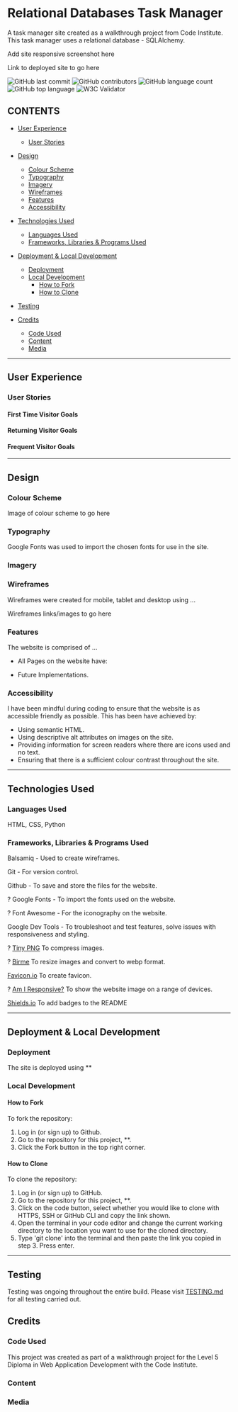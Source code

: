 # Relational Databases Task Manager

A task manager site created as a walkthrough project from Code Institute. This task manager uses a relational database - SQLAlchemy.

Add site responsive screenshot here ![]()

Link to deployed site to go here []()

![GitHub last commit]()
![GitHub contributors]()
![GitHub language count]()
![GitHub top language]()
![W3C Validator]()

## CONTENTS

* [User Experience](#User-Experience)
  * [User Stories](#User-Stories)

* [Design](#Design)
  * [Colour Scheme](#Colour-Scheme)
  * [Typography](#Typography)
  * [Imagery](#Imagery)
  * [Wireframes](#Wireframes)
  * [Features](#Features)
  * [Accessibility](#Accessibility)

* [Technologies Used](#Technologies-Used)
  * [Languages Used](#Languages-Used)
  * [Frameworks, Libraries & Programs Used](#Frameworks,-Libraries-&-Programs-Used)

* [Deployment & Local Development](#Deployment-&-Local-Development)
  * [Deployment](#Deployment)
  * [Local Development](#Local-Development)
    * [How to Fork](#How-to-Fork)
    * [How to Clone](#How-to-Clone)

* [Testing](#Testing)
  
* [Credits](#Credits)
  * [Code Used](#Code-Used)
  * [Content](#Content)
  * [Media](#Media)

- - -

## User Experience

### User Stories

#### First Time Visitor Goals

#### Returning Visitor Goals

#### Frequent Visitor Goals

- - -

## Design

### Colour Scheme

Image of colour scheme to go here

### Typography

Google Fonts was used to import the chosen fonts for use in the site.

### Imagery

### Wireframes

Wireframes were created for mobile, tablet and desktop using ...

Wireframes links/images to go here

### Features

The website is comprised of …

* All Pages on the website have:

* Future Implementations.

### Accessibility

I have been mindful during coding to ensure that the website is as accessible friendly as possible. This has been have achieved by:

* Using semantic HTML.
* Using descriptive alt attributes on images on the site.
* Providing information for screen readers where there are icons used and no text.
* Ensuring that there is a sufficient colour contrast throughout the site.

- - -

## Technologies Used

### Languages Used

HTML, CSS, Python

### Frameworks, Libraries & Programs Used

Balsamiq - Used to create wireframes.

Git - For version control.

Github - To save and store the files for the website.

? Google Fonts - To import the fonts used on the website.

? Font Awesome - For the iconography on the website.

Google Dev Tools - To troubleshoot and test features, solve issues with responsiveness and styling.

? [Tiny PNG](https://tinypng.com/) To compress images.

? [Birme](https://www.birme.net/) To resize images and convert to webp format.

[Favicon.io](https://favicon.io/) To create favicon.

? [Am I Responsive?](http://ami.responsivedesign.is/) To show the website image on a range of devices.

[Shields.io](https://shields.io/) To add badges to the README

- - -

## Deployment & Local Development

### Deployment

The site is deployed using **

### Local Development

#### How to Fork

To fork the repository:

1. Log in (or sign up) to Github.
2. Go to the repository for this project, **.
3. Click the Fork button in the top right corner.

#### How to Clone

To clone the repository:

1. Log in (or sign up) to GitHub.
2. Go to the repository for this project, **.
3. Click on the code button, select whether you would like to clone with HTTPS, SSH or GitHub CLI and copy the link shown.
4. Open the terminal in your code editor and change the current working directory to the location you want to use for the cloned directory.
5. Type 'git clone' into the terminal and then paste the link you copied in step 3. Press enter.

- - -

## Testing

Testing was ongoing throughout the entire build. Please visit [TESTING.md](TESTING.md) for all testing carried out.

## Credits

### Code Used

This project was created as part of a walkthrough project for the Level 5 Diploma in Web Application Development with the Code Institute.

### Content

### Media
